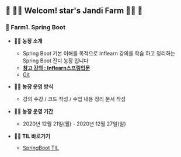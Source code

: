 

## :green_heart: :woman_farmer: Welcom! star's Jandi Farm​ :woman_farmer: :green_heart:





### :seedling: Farm1. Spring Boot



* :woman_farmer: **농장 소개**
  * Spring Boot 기본 이해를 목적으로 Inflearn 강의를 학습 하고 정리하는 Spring Boot 잔디 농장 입니다
  * **[참고 강의 : Inflearn스프링입문](https://www.inflearn.com/course/%EC%8A%A4%ED%94%84%EB%A7%81-%EC%9E%85%EB%AC%B8-%EC%8A%A4%ED%94%84%EB%A7%81%EB%B6%80%ED%8A%B8/dashboard)**
  * [Git](https://github.com/kyeongminlee/hello-spring)
  


* :woman_farmer: **농장 운영 방식**
  * 강의 수강 / 코드 작성 / 수업 내용 정리 문서 작성



* :woman_farmer: **농장 운영 기간**
  * 2020년 12월 21일(월) - 2020년 12월 27일(일)
  
* :woman_farmer: **TIL 바로가기**
  * [SpringBoot TIL](https://github.com/jandifarm/starsJandi/tree/main/hello-spring/TIL_hello-spring)
